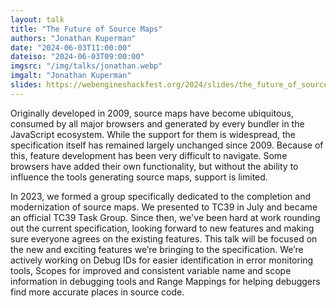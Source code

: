 ```yaml
---
layout: talk
title: "The Future of Source Maps"
authors: "Jonathan Kuperman"
date: "2024-06-03T11:00:00"
dateiso: "2024-06-03T09:00:00"
imgsrc: "/img/talks/jonathan.webp"
imgalt: "Jonathan Kuperman"
slides: https://webengineshackfest.org/2024/slides/the_future_of_source_maps_by_jonathan_kuperman.pdf
---
```


Originally developed in 2009, source maps have become ubiquitous, consumed by all major browsers and generated by every bundler in the JavaScript ecosystem. While the support for them is widespread, the specification itself has remained largely unchanged since 2009. Because of this, feature development has been very difficult to navigate. Some browsers have added their own functionality, but without the ability to influence the tools generating source maps, support is limited.

In 2023, we formed a group specifically dedicated to the completion and modernization of source maps. We presented to TC39 in July and became an official TC39 Task Group. Since then, we've been hard at work rounding out the current specification, looking forward to new features and making sure everyone agrees on the existing features. This talk will be focused on the new and exciting features we’re bringing to the specification. We’re actively working on Debug IDs for easier identification in error monitoring tools, Scopes for improved and consistent variable name and scope information in debugging tools and Range Mappings for helping debuggers find more accurate places in source code.

